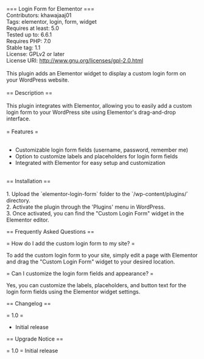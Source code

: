 === Login Form for Elementor ===<br>
Contributors: khawajaaj01<br>
Tags: elementor, login, form, widget<br>
Requires at least: 5.0<br>
Tested up to: 6.6.1<br>
Requires PHP: 7.0<br>
Stable tag: 1.1<br>
License: GPLv2 or later<br>
License URI: http://www.gnu.org/licenses/gpl-2.0.html<br>
<br>
This plugin adds an Elementor widget to display a custom login form on your WordPress website.<br>
<br>
== Description ==<br>
<br>
This plugin integrates with Elementor, allowing you to easily add a custom login form to your WordPress site using Elementor's drag-and-drop interface.<br>
<br>
= Features =<br>
<br>
- Customizable login form fields (username, password, remember me)<br>
- Option to customize labels and placeholders for login form fields<br>
- Integrated with Elementor for easy setup and customization<br>
<br>
== Installation ==<br>
<br>
1. Upload the `elementor-login-form` folder to the `/wp-content/plugins/` directory.<br>
2. Activate the plugin through the 'Plugins' menu in WordPress.<br>
3. Once activated, you can find the "Custom Login Form" widget in the Elementor editor.

== Frequently Asked Questions ==

= How do I add the custom login form to my site? =

To add the custom login form to your site, simply edit a page with Elementor and drag the "Custom Login Form" widget to your desired location.

= Can I customize the login form fields and appearance? =

Yes, you can customize the labels, placeholders, and button text for the login form fields using the Elementor widget settings.

== Changelog ==

= 1.0 =
* Initial release

== Upgrade Notice ==

= 1.0 =
Initial release

